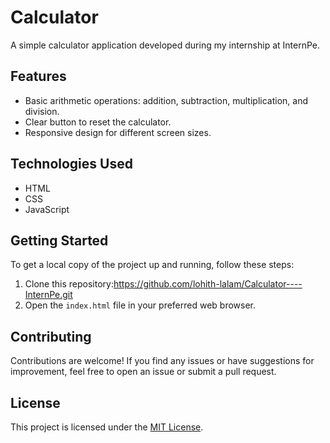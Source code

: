 # Calculator

A simple calculator application developed during my internship at InternPe.

## Features

- Basic arithmetic operations: addition, subtraction, multiplication, and division.
- Clear button to reset the calculator.
- Responsive design for different screen sizes.

## Technologies Used

- HTML
- CSS
- JavaScript

## Getting Started

To get a local copy of the project up and running, follow these steps:

1. Clone this repository:https://github.com/lohith-lalam/Calculator----InternPe.git
2. Open the `index.html` file in your preferred web browser.


## Contributing

Contributions are welcome! If you find any issues or have suggestions for improvement, feel free to open an issue or submit a pull request.

## License

This project is licensed under the [MIT License](LICENSE).

